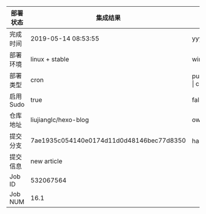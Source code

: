 部署状态 | 集成结果 | 参考值
---|---|---
完成时间 | 2019-05-14 08:53:55 | yyyy-mm-dd hh:mm:ss
部署环境 | linux + stable | window \| linux + stable
部署类型 | cron | push \| pull_request \| api \| cron
启用Sudo | true | false \| true
仓库地址 | liujianglc/hexo-blog | owner_name/repo_name
提交分支 | 7ae1935c054140e0174d11d0d48146bec77d8350 | hash 16位
提交信息 | new article |
Job ID   | 532067564 |
Job NUM  | 16.1 |
